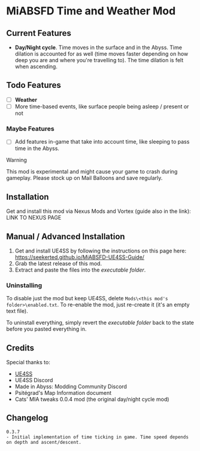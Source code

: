 # MiABSFD Time and Weather Mod

## Current Features

- **Day/Night cycle**. Time moves in the surface and in the Abyss. Time dilation is accounted for as well (time moves faster depending on how deep you are and where you're travelling to). The time dilation is felt when ascending.

## Todo Features

- [ ] **Weather**
- [ ] More time-based events, like surface people being asleep / present or not

### Maybe Features

- [ ] Add features in-game that take into account time, like sleeping to pass time in the Abyss.

> [!WARNING]
> This mod is experimental and might cause your game to crash during gameplay. Please stock up on Mail Balloons and save regularly.

## Installation

Get and install this mod via Nexus Mods and Vortex (guide also in the link): LINK TO NEXUS PAGE

## Manual / Advanced Installation

1. Get and install UE4SS by following the instructions on this page here: <https://seekerted.github.io/MiABSFD-UE4SS-Guide/>
1. Grab the latest release of this mod.
1. Extract and paste the files into the _executable folder_.

### Uninstalling

To disable just the mod but keep UE4SS, delete `Mods\<this mod's folder>\enabled.txt`. To re-enable the mod, just re-create it (it's an empty text file).

To uninstall everything, simply revert the _executable folder_ back to the state before you pasted everything in.

## Credits

Special thanks to:
- [UE4SS](https://github.com/UE4SS-RE/RE-UE4SS)
- UE4SS Discord
- Made in Abyss: Modding Community Discord
- Psitégrad's Map Information document
- Cats' MIA tweaks 0.0.4 mod (the original day/night cycle mod)

## Changelog

```text
0.3.7
- Initial implementation of time ticking in game. Time speed depends on depth and ascent/descent.
```